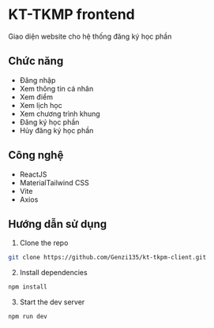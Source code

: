 
# KT-TKMP frontend
Giao diện website cho hệ thống đăng ký học phần

## Chức năng
- Đăng nhập
- Xem thông tin cá nhân
- Xem điểm
- Xem lịch học
- Xem chương trình khung
- Đăng ký học phần
- Hủy đăng ký học phần

## Công nghệ
- ReactJS
- MaterialTailwind CSS
- Vite
- Axios

## Hướng dẫn sử dụng
1. Clone the repo
``` bash
git clone https://github.com/Genzi135/kt-tkpm-client.git
```

2. Install dependencies
``` bash
npm install
```

3. Start the dev server
``` bash
npm run dev
```


  
